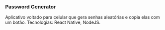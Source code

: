 ### Password Generator

Aplicativo voltado para celular que gera senhas aleatórias e copia elas com um botão. Tecnologias: React Native, NodeJS.
